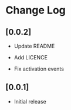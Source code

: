 # Change Log

## [0.0.2]

- Update README

- Add LICENCE

- Fix activation events

## [0.0.1]

- Initial release
